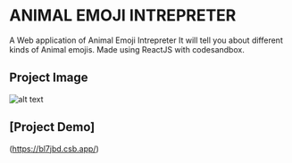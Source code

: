 # ANIMAL EMOJI INTREPRETER
A Web application of Animal Emoji Intrepreter It will tell you about different kinds of Animal emojis. Made using ReactJS with codesandbox. 


## Project Image
![alt text](https://user-images.githubusercontent.com/106140073/194111343-0860e9af-4b01-4d5a-8de1-187775892ec1.png)


## [Project Demo]
(https://bl7jbd.csb.app/)
